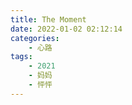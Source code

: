 ```yaml
---
title: The Moment
date: 2022-01-02 02:12:14
categories: 
    - 心路
tags: 
    - 2021
    - 妈妈
    - 怦怦
---
```

